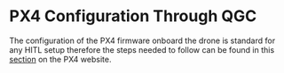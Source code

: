 # PX4 Configuration Through QGC

The configuration of the PX4 firmware onboard the drone is standard for any HITL setup therefore the steps needed to follow can be found in this [section](https://docs.px4.io/v1.12/en/simulation/hitl.html#setting-up-hitl) on the PX4 website.
